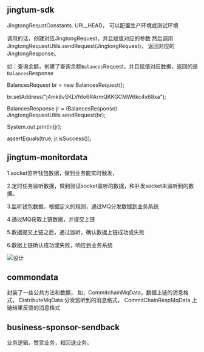 jingtum-sdk
------- 
JingtongRequstConstants. URL_HEAD， 可以配置生产环境或测试环境

调用的话，创建对应JingtongRequest，并且赋值对应的参数
然后调用 JingtongRequestUtils.sendRequest(JingtongRequest)，
返回对应的JingtongResponse。

如：查询余额，创建了查询余额`Balances`Request，并且赋值对应数据，返回的是`Balances`Response

BalancesRequest br = new BalancesRequest();

br.setAddress("j4mk8vSKLVhto6RArmQKKGCMW6kc4x68xa");

BalancesResponse jr = (BalancesResponse) JingtongRequestUtils.sendRequest(br);

System.out.println(jr);

assertEquals(true, jr.isSuccess());

		
jingtum-monitordata
------- 
1.socket监听钱包数据，做到业务能实时触发，

2.定时任务监听数据，做到验证socket监听的数据，和补发socket未监听到的数据。

3.监听钱包数据，根据定义的规则，通过MQ分发数据到业务系统

4.通过MQ获取上链数据，并提交上链

5.数据提交上链之后，通过监听，确认数据上链成功或失败

6.数据上链确认成功或失败，响应到业务系统

![设计](https://github.com/swtcpro/pieces-of-silver/blob/master/jingtum-monitordata/sql/%E7%9B%91%E5%90%AC%E7%B3%BB%E7%BB%9F.png)


commondata
----
封装了一些公共方法和数据，
如，CommitchainMqData，数据上链的消息格式，
DistributeMqData 分发监听到的消息格式，
CommitChainRespMqData 上链结果反馈的消息格式


business-sponsor-sendback
---
业务逻辑，赞赏业务，和回退业务。
